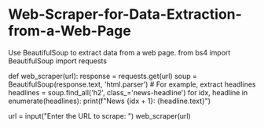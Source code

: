 # Web-Scraper-for-Data-Extraction-from-a-Web-Page
Use BeautifulSoup to extract data from a web page.
from bs4 import BeautifulSoup
import requests

def web_scraper(url):
    response = requests.get(url)
    soup = BeautifulSoup(response.text, 'html.parser')
    # For example, extract headlines
    headlines = soup.find_all('h2', class_='news-headline')
    for idx, headline in enumerate(headlines):
        print(f"News {idx + 1}: {headline.text}")

url = input("Enter the URL to scrape: ")
web_scraper(url)
